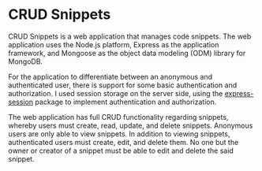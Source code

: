 # CRUD Snippets

CRUD Snippets is a web application that manages code snippets. The web application uses the Node.js platform, Express as the application framework, and Mongoose as the object data modeling (ODM) library for MongoDB.

For the application to differentiate between an anonymous and authenticated user, there is support for some basic authentication and authorization. I used session storage on the server side, using the [express-session](https://www.npmjs.com/package/express-session) package to implement authentication and authorization. 

The web application has full CRUD functionality regarding snippets, whereby users must create, read, update, and delete snippets. Anonymous users are only able to view snippets. In addition to viewing snippets, authenticated users must create, edit, and delete them. No one but the owner or creator of a snippet must be able to edit and delete the said snippet.

